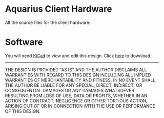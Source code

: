 # Aquarius Client Hardware

All the source files for the client hardware.

# Software 

You will need [KiCad](https://kicad.org) to view and edit this design. Click [here](https://www.kicad.org/download/) to download.

---

THE DESIGN IS PROVIDED "AS IS" AND THE AUTHOR DISCLAIMS ALL WARRANTIES WITH REGARD TO THIS DESIGN INCLUDING ALL IMPLIED WARRANTIES OF MERCHANTABILITY AND FITNESS. IN NO EVENT SHALL THE AUTHOR BE LIABLE FOR ANY SPECIAL, DIRECT, INDIRECT, OR CONSEQUENTIAL DAMAGES OR ANY DAMAGES WHATSOEVER RESULTING FROM LOSS OF USE, DATA OR PROFITS, WHETHER IN AN ACTION OF CONTRACT, NEGLIGENCE OR OTHER TORTIOUS ACTION, ARISING OUT OF OR IN CONNECTION WITH THE USE OR PERFORMANCE OF THIS DESIGN.
